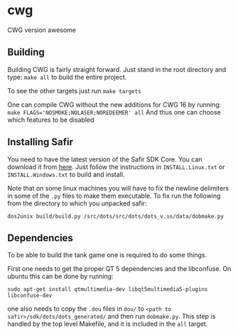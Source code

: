 # cwg
CWG version awesome

## Building
Building CWG is fairly straight forward. Just stand in the root directory and type:
`make all`
to build the entire project.

To see the other targets just run `make targets`

One can compile CWG without the new additions for CWG 16 by running:
`make FLAGS='NOSMOKE;NOLASER;NOREDEEMER' all`
And thus one can choose which features to be disabled


## Installing Safir
You need to have the latest version of the Safir SDK Core. 
You can download it from [here](http://sourceforge.net/projects/safir/files/).
Just follow the instructions in `INSTALL.Linux.txt` or `INSTALL.Windows.txt` to build and install.

Note that on some linux machines you will have to fix the newline delimiters in some of the `.py` files to make
them executable.
To fix run the following from the directory to which you unpacked safir:
```
dos2unix build/build.py /src/dots/src/dots/dots_v.ss/data/dobmake.py
```

## Dependencies
To be able to build the tank game one is required to do some things.

First one needs to get the proper QT 5 dependencies and the libconfuse. On ubuntu this can be done by running:
```
sudo apt-get install qtmultimedia-dev libqt5multimedia5-plugins libconfuse-dev
```

one also needs to copy the `.dou` files in `dou/` to `<path to safir>/sdk/dots/dots_generated/` 
and then run `dobmake.py`. This step is handled by the top level Makefile, and it is included in the `all` target.
